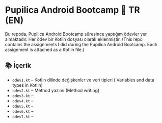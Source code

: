 # Pupilica Android Bootcamp 🚀 TR (EN)

Bu repoda, Pupilica Android Bootcamp süresince yaptığım ödevler yer almaktadır. Her ödev bir Kotlin dosyası olarak eklenmiştir. (This repo contains the assignments I did during the Pupilica Android Bootcamp. Each assignment is attached as a Kotlin file.)

## 📚 İçerik

- `odev1.kt` – Kotlin dilinde değişkenler ve veri tipleri ( Variables and data types in Kotlin)
- `odev2.kt` – Method yazımı (Method writing)
- `odev3.kt` – 
- `odev4.kt` – 
- `odev5.kt` –
- `odev6.kt` –
- `odev7.kt` – 

